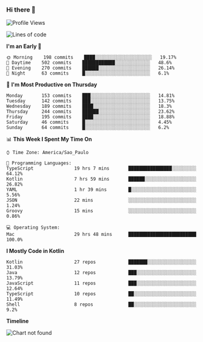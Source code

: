 ### Hi there 👋

<!--
**fernandonogueira/fernandonogueira** is a ✨ _special_ ✨ repository because its `README.md` (this file) appears on your GitHub profile.

Here are some ideas to get you started:

- 🔭 I’m currently working on ...
- 🌱 I’m currently learning ...
- 👯 I’m looking to collaborate on ...
- 🤔 I’m looking for help with ...
- 💬 Ask me about ...
- 📫 How to reach me: ...
- 😄 Pronouns: ...
- ⚡ Fun fact: ...
-->

<!--START_SECTION:waka-->
![Profile Views](http://img.shields.io/badge/Profile%20Views-0-blue)

![Lines of code](https://img.shields.io/badge/From%20Hello%20World%20I%27ve%20Written-592081%20lines%20of%20code-blue)

**I'm an Early 🐤** 

```text
🌞 Morning    198 commits    ████░░░░░░░░░░░░░░░░░░░░░   19.17% 
🌆 Daytime    502 commits    ████████████░░░░░░░░░░░░░   48.6% 
🌃 Evening    270 commits    ██████░░░░░░░░░░░░░░░░░░░   26.14% 
🌙 Night      63 commits     █░░░░░░░░░░░░░░░░░░░░░░░░   6.1%

```
📅 **I'm Most Productive on Thursday** 

```text
Monday       153 commits    ███░░░░░░░░░░░░░░░░░░░░░░   14.81% 
Tuesday      142 commits    ███░░░░░░░░░░░░░░░░░░░░░░   13.75% 
Wednesday    189 commits    ████░░░░░░░░░░░░░░░░░░░░░   18.3% 
Thursday     244 commits    ██████░░░░░░░░░░░░░░░░░░░   23.62% 
Friday       195 commits    ████░░░░░░░░░░░░░░░░░░░░░   18.88% 
Saturday     46 commits     █░░░░░░░░░░░░░░░░░░░░░░░░   4.45% 
Sunday       64 commits     █░░░░░░░░░░░░░░░░░░░░░░░░   6.2%

```


📊 **This Week I Spent My Time On** 

```text
⌚︎ Time Zone: America/Sao_Paulo

💬 Programming Languages: 
TypeScript               19 hrs 7 mins       ████████████████░░░░░░░░░   64.12% 
Kotlin                   7 hrs 59 mins       ██████░░░░░░░░░░░░░░░░░░░   26.82% 
YAML                     1 hr 39 mins        █░░░░░░░░░░░░░░░░░░░░░░░░   5.56% 
JSON                     22 mins             ░░░░░░░░░░░░░░░░░░░░░░░░░   1.24% 
Groovy                   15 mins             ░░░░░░░░░░░░░░░░░░░░░░░░░   0.86%

💻 Operating System: 
Mac                      29 hrs 48 mins      █████████████████████████   100.0%

```

**I Mostly Code in Kotlin** 

```text
Kotlin                   27 repos            ███████░░░░░░░░░░░░░░░░░░   31.03% 
Java                     12 repos            ███░░░░░░░░░░░░░░░░░░░░░░   13.79% 
JavaScript               11 repos            ███░░░░░░░░░░░░░░░░░░░░░░   12.64% 
TypeScript               10 repos            ██░░░░░░░░░░░░░░░░░░░░░░░   11.49% 
Shell                    8 repos             ██░░░░░░░░░░░░░░░░░░░░░░░   9.2%

```


**Timeline**

![Chart not found](https://raw.githubusercontent.com/fernandonogueira/fernandonogueira/master/charts/bar_graph.png) 


<!--END_SECTION:waka-->
